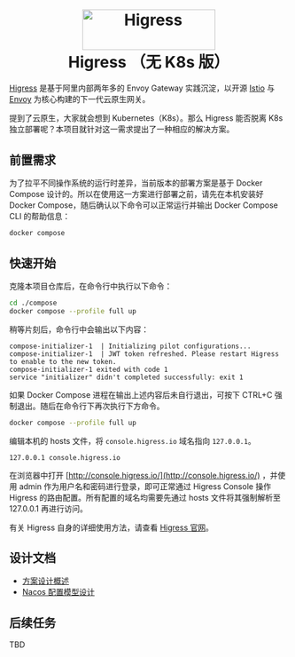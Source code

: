<h1 align="center">
    <img src="https://img.alicdn.com/imgextra/i2/O1CN01NwxLDd20nxfGBjxmZ_!!6000000006895-2-tps-960-290.png" alt="Higress" width="240" height="72.5">
  <br>
  Higress （无 K8s 版）
</h1>

[Higress](https://github.com/alibaba/higress/) 是基于阿里内部两年多的 Envoy Gateway 实践沉淀，以开源 [Istio](https://github.com/istio/istio) 与 [Envoy](https://github.com/envoyproxy/envoy) 为核心构建的下一代云原生网关。

提到了云原生，大家就会想到 Kubernetes（K8s）。那么 Higress 能否脱离 K8s 独立部署呢？本项目就针对这一需求提出了一种相应的解决方案。

## 前置需求

为了拉平不同操作系统的运行时差异，当前版本的部署方案是基于 Docker Compose 设计的。所以在使用这一方案进行部署之前，请先在本机安装好 Docker Compose，随后确认以下命令可以正常运行并输出 Docker Compose CLI 的帮助信息：

```bash
docker compose
```

## 快速开始

克隆本项目仓库后，在命令行中执行以下命令：

```bash
cd ./compose
docker compose --profile full up
```

稍等片刻后，命令行中会输出以下内容：

```
compose-initializer-1  | Initializing pilot configurations...
compose-initializer-1  | JWT token refreshed. Please restart Higress to enable to the new token.
compose-initializer-1 exited with code 1
service "initializer" didn't completed successfully: exit 1
```

如果 Docker Compose 进程在输出上述内容后未自行退出，可按下 CTRL+C 强制退出。随后在命令行下再次执行下方命令。

```bash
docker compose --profile full up
```

编辑本机的 hosts 文件，将 `console.higress.io` 域名指向 `127.0.0.1`。

```
127.0.0.1 console.higress.io
```

在浏览器中打开 [http://console.higress.io/](http://console.higress.io/) ，并使用 admin 作为用户名和密码进行登录，即可正常通过 Higress Console 操作 Higress 的路由配置。所有配置的域名均需要先通过 hosts 文件将其强制解析至 127.0.0.1 再进行访问。

有关 Higress 自身的详细使用方法，请查看 [Higress 官网](http://higress.io/)。
## 设计文档

- [方案设计概述](./docs/design.md)
- [Nacos 配置模型设计](./docs/nacos.md)

## 后续任务

TBD